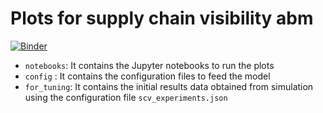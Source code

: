 # Plots for supply chain visibility abm

[![Binder](https://mybinder.org/badge_logo.svg)](https://mybinder.org/v2/gh/mperhez/scvis-plots/master?filepath=notebooks%2Fscvis-abm-plots.ipynb)

* ``notebooks``: It contains the Jupyter notebooks to run the plots
* ``config`` : It contains the configuration files to feed the model
* ``for_tuning``: It contains the initial results data obtained from simulation using the configuration file ``scv_experiments.json``
